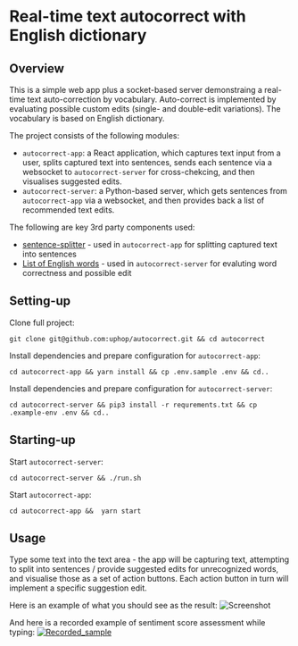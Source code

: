 # Real-time text autocorrect with English dictionary

## Overview

This is a simple web app plus a socket-based server demonstraing a real-time text auto-correction by vocabulary. Auto-correct is implemented by evaluating possible custom edits (single- and double-edit variations). The vocabulary is based on English dictionary. 

The project consists of the following modules:
* `autocorrect-app`: a React application, which captures text input from a user, splits captured text into sentences, sends each sentence via a websocket to `autocorrect-server` for cross-chekcing, and then visualises suggested edits.
* `autocorrect-server`: a Python-based server, which gets sentences from `autocorrect-app` via a websocket, and then provides back a list of recommended text edits. 

The following are key 3rd party components used:
* [sentence-splitter](https://www.npmjs.com/package/sentence-splitter) - used in `autocorrect-app` for splitting captured text into sentences
* [List of English words](https://github.com/dwyl/english-words) - used in `autocorrect-server` for evaluting word correctness and possible edit

## Setting-up

Clone full project:
```
git clone git@github.com:uphop/autocorrect.git && cd autocorrect
```

Install dependencies and prepare configuration for `autocorrect-app`:
```
cd autocorrect-app && yarn install && cp .env.sample .env && cd..
```

Install dependencies and prepare configuration for `autocorrect-server`:
```
cd autocorrect-server && pip3 install -r requrements.txt && cp .example-env .env && cd..
```

## Starting-up

Start `autocorrect-server`:
```
cd autocorrect-server && ./run.sh
```

Start `autocorrect-app`:
```
cd autocorrect-app &&  yarn start
```

## Usage

Type some text into the text area - the app will be capturing text, attempting to split into sentences / provide suggested edits for unrecognized words, and visualise those as a set of action buttons. Each action button in turn will implement a specific suggestion edit.

Here is an example of what you should see as the result:
![Screenshot](https://user-images.githubusercontent.com/74451637/103369209-30f6cb80-4ad2-11eb-8c4d-62fe2911efb8.png)

And here is a recorded example of sentiment score assessment while typing:
[![Recorded_sample](http://img.youtube.com/vi/eA70enkT_Mc.jpg)](http://www.youtube.com/watch?v=eA70enkT_Mc "Auto-correct example")



